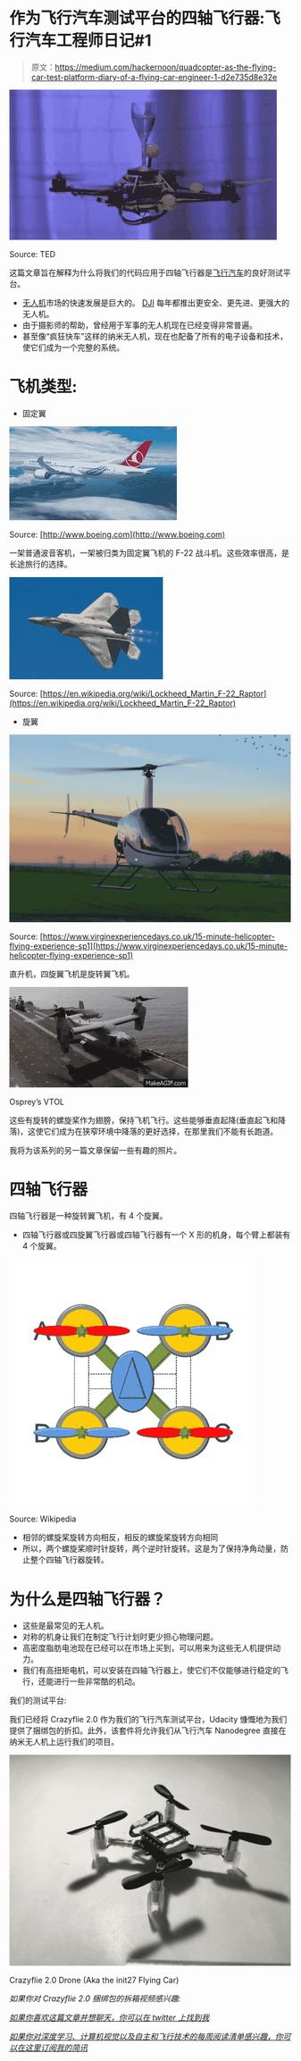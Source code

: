 # 作为飞行汽车测试平台的四轴飞行器:飞行汽车工程师日记#1

> 原文：<https://medium.com/hackernoon/quadcopter-as-the-flying-car-test-platform-diary-of-a-flying-car-engineer-1-d2e735d8e32e>

![](img/79339c38ac6eb964739cf523a00651eb.png)

Source: TED

这篇文章旨在解释为什么将我们的代码应用于四轴飞行器是[飞行汽车](https://hackernoon.com/tagged/flying-cars)的良好测试平台。

*   [无人机](https://hackernoon.com/tagged/drone)市场的快速发展是巨大的。 [DJI](http://dji.com) 每年都推出更安全、更先进、更强大的无人机。
*   由于摄影师的帮助，曾经用于军事的无人机现在已经变得非常普遍。
*   甚至像“疯狂快车”这样的纳米无人机，现在也配备了所有的电子设备和技术，使它们成为一个完整的系统。

# 飞机类型:

*   固定翼

![](img/ee5e3e2f3f8485bc6ce052e529e1e736.png)

Source: [http://www.boeing.com](http://www.boeing.com)

一架普通波音客机，一架被归类为固定翼飞机的 F-22 战斗机。这些效率很高，是长途旅行的选择。

![](img/bcbe40edc523dd9e4324fc51917485e1.png)

Source: [https://en.wikipedia.org/wiki/Lockheed_Martin_F-22_Raptor](https://en.wikipedia.org/wiki/Lockheed_Martin_F-22_Raptor)

*   旋翼

![](img/679ceb171cd7118b551a0e0e427c579a.png)

Source: [https://www.virginexperiencedays.co.uk/15-minute-helicopter-flying-experience-sp1](https://www.virginexperiencedays.co.uk/15-minute-helicopter-flying-experience-sp1)

直升机，四旋翼飞机是旋转翼飞机。

![](img/487a01841ba2e642f9aad646b50eee6e.png)

Osprey’s VTOL

这些有旋转的螺旋桨作为翅膀，保持飞机飞行。这些能够垂直起降(垂直起飞和降落)，这使它们成为在狭窄环境中降落的更好选择，在那里我们不能有长跑道。

我将为该系列的另一篇文章保留一些有趣的照片。

# 四轴飞行器

四轴飞行器是一种旋转翼飞机，有 4 个旋翼。

*   四轴飞行器或四旋翼飞行器或四轴飞行器有一个 X 形的机身，每个臂上都装有 4 个旋翼。

![](img/0b34b24ae506d4f41828d092b83a7980.png)

Source: Wikipedia

*   相邻的螺旋桨旋转方向相反，相反的螺旋桨旋转方向相同
*   所以，两个螺旋桨顺时针旋转，两个逆时针旋转。这是为了保持净角动量，防止整个四轴飞行器旋转。

# 为什么是四轴飞行器？

*   这些是最常见的无人机。
*   对称的机身让我们在制定飞行计划时更少担心物理问题。
*   高密度脂肪电池现在已经可以在市场上买到，可以用来为这些无人机提供动力。
*   我们有高扭矩电机，可以安装在四轴飞行器上，使它们不仅能够进行稳定的飞行，还能进行一些非常酷的机动。

我们的测试平台:

我们已经将 Crazyflie 2.0 作为我们的飞行汽车测试平台，Udacity 慷慨地为我们提供了捆绑包的折扣。此外，该套件将允许我们从飞行汽车 Nanodegree 直接在纳米无人机上运行我们的项目。

![](img/76e17742c66d66ff7320a9eeb09c8b3f.png)

Crazyflie 2.0 Drone (Aka the init27 Flying Car)

*如果你对 Crazyflie 2.0 捆绑包的拆箱视频感兴趣:*

[*如果你喜欢这篇文章并想聊天，你可以在 twitter 上找到我*](http://twitter.com/bhutanisanyam1)

[*如果你对深度学习、计算机视觉以及自主和飞行技术的每周阅读清单感兴趣，你可以在这里订阅我的简讯*](http://tinyletter.com/sanyambhutani/)